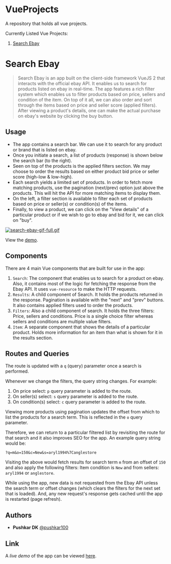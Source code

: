 # VueProjects

A repository that holds all vue projects.

Currently Listed Vue Projects:
1. [Search Ebay](#search-ebay)

# Search Ebay

> Search Ebay is an app built on the client-side framework VueJS 2 that interacts with the official ebay API. It enables us to search for products listed on ebay in real-time. The app features a rich filter system which enables us to filter products based on price, sellers and condition of the item. On top of it all, we can also order and sort through the items based on price and seller score (applied filters). After viewing a product's details, one can make the actual purchase on ebay's website by clicking the buy button. 

## Usage

- The app contains a search bar. We can use it to search for any product or brand that is listed on ebay.
- Once you initiate a search, a list of products (response) is shown below the search bar (to the right).
- Seen on top of the products is the applied filters section. We may choose to order the results based on either product bid price or seller score (high-low & low-high).
- Each search yields a limited set of products. In order to fetch more matching products, use the pagination (next/prev) option just above the products. This will hit the API for more matching items to display them.
- On the left, a filter section is available to filter each set of products based on price or seller(s) or condition(s) of the items.
- Finally, to view a product, we can click on the "View details" of a particular product or if we wish to go to ebay and bid for it, we can click on "buy".

[![search-ebay-gif-full.gif](https://s1.gifyu.com/images/search-ebay-gif-full.gif)](https://gifyu.com/image/pNHf)

View the [demo](http://pushkardk.com/searchebay/).

## Components

There are 4 main Vue components that are built for use in the app:

1. `Search`: The component that enables us to search for a product on ebay. Also, it contains most of the logic for fetching the response from the Ebay API. It uses `vue-resource` to make the HTTP requests.
2. `Results`: A child component of Search. It holds the products returned in the response. Pagination is available with the "next" and "prev" buttons. It also contains applied filters used to order the products.
3. `Filters`: Also a child component of search. It holds the three filters: Price, sellers and conditions. Price is a single choice filter whereas sellers and conditions are multiple value filters.
4. `Item`: A separate component that shows the details of a particular product. Holds more information for an item than what is shown for it in the results section.

## Routes and Queries

The route is updated with a `q` (query) parameter once a search is performed.

Whenever we change the filters, the query string changes. For example:

1. On price select: `p` query parameter is added to the route.
2. On seller(s) select: `s` query parameter is added to the route.
3. On condition(s) select: `c` query parameter is added to the route.

Viewing more products using pagination updates the offset from which to list the products for a search term. This is reflected in the `o` query parameter.

Therefore, we can return to a particular filtered list by revisiting the route for that search and it also improves SEO for the app. An example query string would be:

```?q=m&o=150&c=New&s=aryl1994%7Canglestore```

Visiting the above would fetch results for search term `m` from an offset of `150` and also apply the following filters: Item condition is `New` and from sellers: `aryl1994` or `anglestore`.

While using the app, new data is not requested from the Ebay API unless the search term or offset changes (which clears the filters for the next set that is loaded).  And, any new request's response gets cached until the app is restarted (page refresh).

## Authors

- **Pushkar DK**  [@pushkar100](https://github.com/pushkar100)
## Link

A *live demo* of the app can be viewed [here](http://pushkardk.com/searchebay/).
